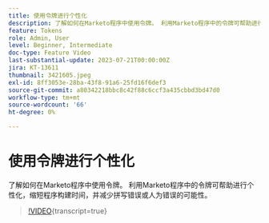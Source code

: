 ```yaml
---
title: 使用令牌进行个性化
description: 了解如何在Marketo程序中使用令牌。 利用Marketo程序中的令牌可帮助进行个性化，缩短程序构建时间，并减少拼写错误或人为错误的可能性。
feature: Tokens
role: Admin, User
level: Beginner, Intermediate
doc-type: Feature Video
last-substantial-update: 2023-07-21T00:00:00Z
jira: KT-13611
thumbnail: 3421605.jpeg
exl-id: 8ff3053e-28ba-43f8-91a6-25fd16f6def3
source-git-commit: a80342218bbc8c42f88c6ccf3a435cbbd3bd47d0
workflow-type: tm+mt
source-wordcount: '66'
ht-degree: 0%

---
```


# 使用令牌进行个性化

了解如何在Marketo程序中使用令牌。 利用Marketo程序中的令牌可帮助进行个性化，缩短程序构建时间，并减少拼写错误或人为错误的可能性。

>[!VIDEO](https://video.tv.adobe.com/v/3421605/?learn=on){transcript=true}
